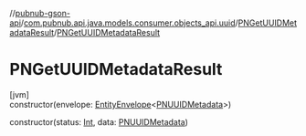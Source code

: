 //[pubnub-gson-api](../../../index.md)/[com.pubnub.api.java.models.consumer.objects_api.uuid](../index.md)/[PNGetUUIDMetadataResult](index.md)/[PNGetUUIDMetadataResult](-p-n-get-u-u-i-d-metadata-result.md)

# PNGetUUIDMetadataResult

[jvm]\
constructor(envelope: [EntityEnvelope](../../com.pubnub.api.java.models.consumer.objects_api/-entity-envelope/index.md)&lt;[PNUUIDMetadata](../-p-n-u-u-i-d-metadata/index.md)&gt;)

constructor(status: [Int](https://kotlinlang.org/api/core/kotlin-stdlib/kotlin/-int/index.html), data: [PNUUIDMetadata](../-p-n-u-u-i-d-metadata/index.md))
